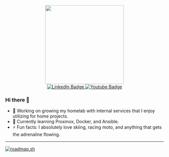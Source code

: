 <div id="header" align="center">
  <img src="https://media.giphy.com/media/92KgrxwgebKs7eFkqr/giphy.gif" width="250"/>
</div>
<div id="badges" align="center">
  <a href="https://www.linkedin.com/in/tcbt">
    <img src="https://img.shields.io/badge/LinkedIn-blue?style=for-the-badge&logo=linkedin&logoColor=white" alt="LinkedIn Badge"/>
  </a>
  <a href="https://www.youtube.com/@tcasex">
    <img src="https://img.shields.io/badge/YouTube-red?style=for-the-badge&logo=youtube&logoColor=white" alt="Youtube Badge"/>
  </a>
</div>

### Hi there 👋


- 🔭 Working on growing my homelab with internal services that I enjoy utilizing for home projects.
- 🌱 Currently learning Proxmox, Docker, and Ansible.
- ⚡ Fun facts: I absolutely love skiing, racing moto, and anything that gets the adrenaline flowing.

---

[![roadmap.sh](https://api.roadmap.sh/v1-badge/tall/6553c26668ca6026132dfc98?variant=dark)](https://roadmap.sh)
